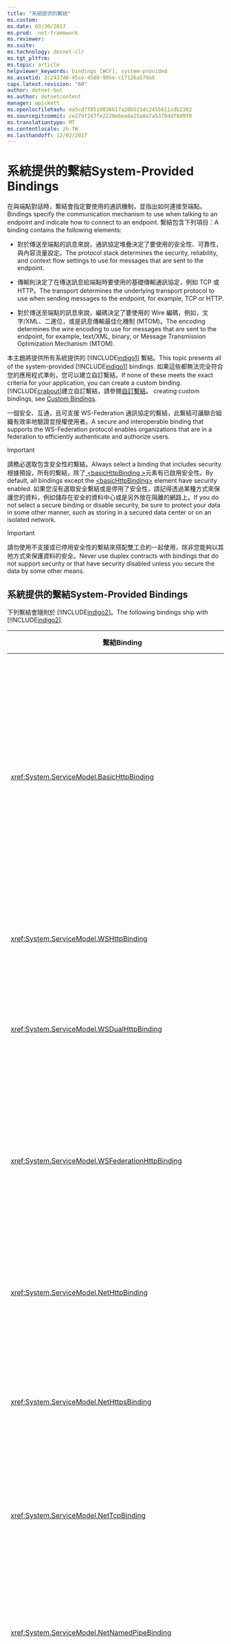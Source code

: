 ```yaml
---
title: "系統提供的繫結"
ms.custom: 
ms.date: 03/30/2017
ms.prod: .net-framework
ms.reviewer: 
ms.suite: 
ms.technology: dotnet-clr
ms.tgt_pltfrm: 
ms.topic: article
helpviewer_keywords: bindings [WCF], system-provided
ms.assetid: 2c243746-45ce-4588-995e-c17126a579a6
caps.latest.revision: "60"
author: dotnet-bot
ms.author: dotnetcontent
manager: wpickett
ms.openlocfilehash: ea5cd7f8510836b17a20b523dc2455611cdb2382
ms.sourcegitcommit: ce279f2d7fe2220e6ea0a25a8a7a5370ddf8d9f0
ms.translationtype: MT
ms.contentlocale: zh-TW
ms.lasthandoff: 12/02/2017
---
```

# <a name="system-provided-bindings"></a><span data-ttu-id="b929c-102">系統提供的繫結</span><span class="sxs-lookup"><span data-stu-id="b929c-102">System-Provided Bindings</span></span>
<span data-ttu-id="b929c-103">在與端點對話時，繫結會指定要使用的通訊機制，並指出如何連接至端點。</span><span class="sxs-lookup"><span data-stu-id="b929c-103">Bindings specify the communication mechanism to use when talking to an endpoint and indicate how to connect to an endpoint.</span></span> <span data-ttu-id="b929c-104">繫結包含下列項目：</span><span class="sxs-lookup"><span data-stu-id="b929c-104">A binding contains the following elements:</span></span>  
  
-   <span data-ttu-id="b929c-105">對於傳送至端點的訊息來說，通訊協定堆疊決定了要使用的安全性、可靠性，與內容流量設定。</span><span class="sxs-lookup"><span data-stu-id="b929c-105">The protocol stack determines the security, reliability, and context flow settings to use for messages that are sent to the endpoint.</span></span>  
  
-   <span data-ttu-id="b929c-106">傳輸則決定了在傳送訊息給端點時要使用的基礎傳輸通訊協定，例如 TCP 或 HTTP。</span><span class="sxs-lookup"><span data-stu-id="b929c-106">The transport determines the underlying transport protocol to use when sending messages to the endpoint, for example, TCP or HTTP.</span></span>  
  
-   <span data-ttu-id="b929c-107">對於傳送至端點的訊息來說，編碼決定了要使用的 Wire 編碼，例如，文字/XML、二進位，或是訊息傳輸最佳化機制 (MTOM)。</span><span class="sxs-lookup"><span data-stu-id="b929c-107">The encoding determines the wire encoding to use for messages that are sent to the endpoint, for example, text/XML, binary, or Message Transmission Optimization Mechanism (MTOM).</span></span>  
  
 <span data-ttu-id="b929c-108">本主題將提供所有系統提供的 [!INCLUDE[indigo1](../../../includes/indigo1-md.md)] 繫結。</span><span class="sxs-lookup"><span data-stu-id="b929c-108">This topic presents all of the system-provided [!INCLUDE[indigo1](../../../includes/indigo1-md.md)] bindings.</span></span> <span data-ttu-id="b929c-109">如果這些都無法完全符合您的應用程式準則，您可以建立自訂繫結。</span><span class="sxs-lookup"><span data-stu-id="b929c-109">If none of these meets the exact criteria for your application, you can create a custom binding.</span></span> [!INCLUDE[crabout](../../../includes/crabout-md.md)]<span data-ttu-id="b929c-110">建立自訂繫結，請參閱[自訂繫結](../../../docs/framework/wcf/extending/custom-bindings.md)。</span><span class="sxs-lookup"><span data-stu-id="b929c-110"> creating custom bindings, see [Custom Bindings](../../../docs/framework/wcf/extending/custom-bindings.md).</span></span>  
  
 <span data-ttu-id="b929c-111">一個安全、互通，且可支援 WS-Federation 通訊協定的繫結，此繫結可讓聯合組織有效率地驗證並授權使用者。</span><span class="sxs-lookup"><span data-stu-id="b929c-111">A secure and interoperable binding that supports the WS-Federation protocol enables organizations that are in a federation to efficiently authenticate and authorize users.</span></span>  
  
> [!IMPORTANT]
>  <span data-ttu-id="b929c-112">請務必選取包含安全性的繫結。</span><span class="sxs-lookup"><span data-stu-id="b929c-112">Always select a binding that includes security.</span></span> <span data-ttu-id="b929c-113">根據預設，所有的繫結，除了[ \<basicHttpBinding >](../../../docs/framework/configure-apps/file-schema/wcf/basichttpbinding.md)元素有已啟用安全性。</span><span class="sxs-lookup"><span data-stu-id="b929c-113">By default, all bindings except the [\<basicHttpBinding>](../../../docs/framework/configure-apps/file-schema/wcf/basichttpbinding.md) element have security enabled.</span></span> <span data-ttu-id="b929c-114">如果您沒有選取安全繫結或是停用了安全性，請記得透過某種方式來保護您的資料，例如儲存在安全的資料中心或是另外放在隔離的網路上。</span><span class="sxs-lookup"><span data-stu-id="b929c-114">If you do not select a secure binding or disable security, be sure to protect your data in some other manner, such as storing in a secured data center or on an isolated network.</span></span>  
  
> [!IMPORTANT]
>  <span data-ttu-id="b929c-115">請勿使用不支援或已停用安全性的繫結來搭配雙工合約一起使用，除非您能夠以其他方式來保護資料的安全。</span><span class="sxs-lookup"><span data-stu-id="b929c-115">Never use duplex contracts with bindings that do not support security or that have security disabled unless you secure the data by some other means.</span></span>  
  
## <a name="system-provided-bindings"></a><span data-ttu-id="b929c-116">系統提供的繫結</span><span class="sxs-lookup"><span data-stu-id="b929c-116">System-Provided Bindings</span></span>  
 <span data-ttu-id="b929c-117">下列繫結會隨附於 [!INCLUDE[indigo2](../../../includes/indigo2-md.md)]。</span><span class="sxs-lookup"><span data-stu-id="b929c-117">The following bindings ship with [!INCLUDE[indigo2](../../../includes/indigo2-md.md)].</span></span>  
  
|<span data-ttu-id="b929c-118">繫結</span><span class="sxs-lookup"><span data-stu-id="b929c-118">Binding</span></span>|<span data-ttu-id="b929c-119">組態項目</span><span class="sxs-lookup"><span data-stu-id="b929c-119">Configuration Element</span></span>|<span data-ttu-id="b929c-120">說明</span><span class="sxs-lookup"><span data-stu-id="b929c-120">Description</span></span>|  
|-------------|---------------------------|-----------------|  
|<xref:System.ServiceModel.BasicHttpBinding>|[<span data-ttu-id="b929c-121">\<basicHttpBinding ></span><span class="sxs-lookup"><span data-stu-id="b929c-121">\<basicHttpBinding></span></span>](../../../docs/framework/configure-apps/file-schema/wcf/basichttpbinding.md)|<span data-ttu-id="b929c-122">適合用來與 WS-Basic Profile 相容之 Web 服務通訊的繫結，例如，以 ASP.NET Web 服務 (ASMX) 為基礎的服務。</span><span class="sxs-lookup"><span data-stu-id="b929c-122">A binding that is suitable for communicating with WS-Basic Profile conformant Web services, for example, ASP.NET Web services (ASMX)-based services.</span></span> <span data-ttu-id="b929c-123">此繫結使用 HTTP 做為傳輸，並使用文字/XML 做為預設的訊息編碼。</span><span class="sxs-lookup"><span data-stu-id="b929c-123">This binding uses HTTP as the transport and text/XML as the default message encoding.</span></span>|  
|<xref:System.ServiceModel.WSHttpBinding>|[<span data-ttu-id="b929c-124">\<wsHttpBinding ></span><span class="sxs-lookup"><span data-stu-id="b929c-124">\<wsHttpBinding></span></span>](../../../docs/framework/configure-apps/file-schema/wcf/wshttpbinding.md)|<span data-ttu-id="b929c-125">適用在非雙工服務合約上的安全且互通的繫結。</span><span class="sxs-lookup"><span data-stu-id="b929c-125">A secure and interoperable binding that is suitable for non-duplex service contracts.</span></span>|  
|<xref:System.ServiceModel.WSDualHttpBinding>|[<span data-ttu-id="b929c-126">\<wsDualHttpBinding ></span><span class="sxs-lookup"><span data-stu-id="b929c-126">\<wsDualHttpBinding></span></span>](../../../docs/framework/configure-apps/file-schema/wcf/wsdualhttpbinding.md)|<span data-ttu-id="b929c-127">安全且互通的繫結，適用於雙工服務合約或透過 SOAP 媒介的通訊。</span><span class="sxs-lookup"><span data-stu-id="b929c-127">A secure and interoperable binding that is suitable for duplex service contracts or communication through SOAP intermediaries.</span></span>|  
|<xref:System.ServiceModel.WSFederationHttpBinding>|[<span data-ttu-id="b929c-128">\<wsFederationHttpBinding ></span><span class="sxs-lookup"><span data-stu-id="b929c-128">\<wsFederationHttpBinding></span></span>](../../../docs/framework/configure-apps/file-schema/wcf/wsfederationhttpbinding.md)|<span data-ttu-id="b929c-129">安全、互通且支援 WS-Federation 通訊協定的繫結，此繫結可讓聯合組織有效率地驗證並授權使用者。</span><span class="sxs-lookup"><span data-stu-id="b929c-129">A secure and interoperable binding that supports the WS-Federation protocol that enables organizations that are in a federation to efficiently authenticate and authorize users.</span></span>|  
|<xref:System.ServiceModel.NetHttpBinding>|<span data-ttu-id="b929c-130">\<netHttpBinding ></span><span class="sxs-lookup"><span data-stu-id="b929c-130">\<netHttpBinding></span></span>|<span data-ttu-id="b929c-131">為了使用 HTTP 或 WebSocket 服務而設計的繫結，其預設會使用二進位編碼。</span><span class="sxs-lookup"><span data-stu-id="b929c-131">A binding designed for consuming HTTP or WebSocket services that uses binary encoding by default.</span></span>|  
|<xref:System.ServiceModel.NetHttpsBinding>|<span data-ttu-id="b929c-132">\<netHttpsBinding ></span><span class="sxs-lookup"><span data-stu-id="b929c-132">\<netHttpsBinding></span></span>|<span data-ttu-id="b929c-133">為了使用 HTTP 或 WebSocket 服務而設計的安全繫結，其預設會採用二進位編碼。</span><span class="sxs-lookup"><span data-stu-id="b929c-133">A secure binding designed for consuming HTTP or WebSocket services that uses binary encoding by default.</span></span>|  
|<xref:System.ServiceModel.NetTcpBinding>|[<span data-ttu-id="b929c-134">\<netTcpBinding ></span><span class="sxs-lookup"><span data-stu-id="b929c-134">\<netTcpBinding></span></span>](../../../docs/framework/configure-apps/file-schema/wcf/nettcpbinding.md)|<span data-ttu-id="b929c-135">安全且最佳化的繫結，適用於 [!INCLUDE[indigo2](../../../includes/indigo2-md.md)] 應用程式之間的跨電腦通訊。</span><span class="sxs-lookup"><span data-stu-id="b929c-135">A secure and optimized binding suitable for cross-machine communication between [!INCLUDE[indigo2](../../../includes/indigo2-md.md)] applications.</span></span>|  
|<xref:System.ServiceModel.NetNamedPipeBinding>|[<span data-ttu-id="b929c-136">\<netNamedPipeBinding ></span><span class="sxs-lookup"><span data-stu-id="b929c-136">\<netNamedPipeBinding></span></span>](../../../docs/framework/configure-apps/file-schema/wcf/netnamedpipebinding.md)|<span data-ttu-id="b929c-137">安全、可靠且最佳化的繫結，適用於 [!INCLUDE[indigo2](../../../includes/indigo2-md.md)] 應用程式之間的電腦通訊。</span><span class="sxs-lookup"><span data-stu-id="b929c-137">A secure, reliable, optimized binding that is suitable for on-machine communication between [!INCLUDE[indigo2](../../../includes/indigo2-md.md)] applications.</span></span>|  
|<xref:System.ServiceModel.NetMsmqBinding>|[<span data-ttu-id="b929c-138">\<netMsmqBinding ></span><span class="sxs-lookup"><span data-stu-id="b929c-138">\<netMsmqBinding></span></span>](../../../docs/framework/configure-apps/file-schema/wcf/netmsmqbinding.md)|<span data-ttu-id="b929c-139">佇列繫結，適用於 [!INCLUDE[indigo2](../../../includes/indigo2-md.md)] 應用程式之間的跨電腦通訊。</span><span class="sxs-lookup"><span data-stu-id="b929c-139">A queued binding that is suitable for cross-machine communication between [!INCLUDE[indigo2](../../../includes/indigo2-md.md)] applications.</span></span>|  
|<xref:System.ServiceModel.NetPeerTcpBinding>|[<span data-ttu-id="b929c-140">\<netPeerTcpBinding ></span><span class="sxs-lookup"><span data-stu-id="b929c-140">\<netPeerTcpBinding></span></span>](../../../docs/framework/configure-apps/file-schema/wcf/netpeertcpbinding.md)|<span data-ttu-id="b929c-141">可啟用安全、多電腦通訊的繫結。</span><span class="sxs-lookup"><span data-stu-id="b929c-141">A binding that enables secure, multiple machine communication.</span></span>|  
|<xref:System.ServiceModel.MsmqIntegration.MsmqIntegrationBinding>|[<span data-ttu-id="b929c-142">\<msmqIntegrationBinding ></span><span class="sxs-lookup"><span data-stu-id="b929c-142">\<msmqIntegrationBinding></span></span>](../../../docs/framework/configure-apps/file-schema/wcf/msmqintegrationbinding.md)|<span data-ttu-id="b929c-143">繫結，適用於 [!INCLUDE[indigo2](../../../includes/indigo2-md.md)] 應用程式與現有訊息佇列應用程式之間的跨電腦通訊。</span><span class="sxs-lookup"><span data-stu-id="b929c-143">A binding that is suitable for cross-machine communication between a [!INCLUDE[indigo2](../../../includes/indigo2-md.md)] application and existing Message Queuing applications.</span></span>|  
|<xref:System.ServiceModel.BasicHttpContextBinding>|[<span data-ttu-id="b929c-144">\<basicHttpContextBinding ></span><span class="sxs-lookup"><span data-stu-id="b929c-144">\<basicHttpContextBinding></span></span>](../../../docs/framework/configure-apps/file-schema/wcf/basichttpcontextbinding.md)|<span data-ttu-id="b929c-145">繫結，適合用來與 WS-Basic Profile 相容的 Web 服務進行通訊，能夠啟用用於交換內容的 HTTP Cookie。</span><span class="sxs-lookup"><span data-stu-id="b929c-145">A binding that is suitable for communicating with WS-Basic Profile conformant Web services that enables HTTP cookies to be used to exchange context.</span></span>|  
|<xref:System.ServiceModel.NetTcpContextBinding>|[<span data-ttu-id="b929c-146">\<netTcpContextBinding ></span><span class="sxs-lookup"><span data-stu-id="b929c-146">\<netTcpContextBinding></span></span>](../../../docs/framework/configure-apps/file-schema/wcf/nettcpcontextbinding.md)|<span data-ttu-id="b929c-147">安全且最佳化的繫結，適用於在 [!INCLUDE[indigo2](../../../includes/indigo2-md.md)] 應用程式之間進行跨電腦的通訊，可以啟用用於交換內容的 SOAP 標頭。</span><span class="sxs-lookup"><span data-stu-id="b929c-147">A secure and optimized binding suitable for cross-machine communication between [!INCLUDE[indigo2](../../../includes/indigo2-md.md)] applications that enables SOAP headers to be used to exchange context.</span></span>|  
|<xref:System.ServiceModel.WebHttpBinding>|[<span data-ttu-id="b929c-148">\<w ></span><span class="sxs-lookup"><span data-stu-id="b929c-148">\<webHttpBinding></span></span>](../../../docs/framework/configure-apps/file-schema/wcf/webhttpbinding.md)|<span data-ttu-id="b929c-149">用於設定 [!INCLUDE[indigo2](../../../includes/indigo2-md.md)] Web 服務端點的繫結，這些服務的公開會透過 HTTP 要求，而非 SOAP 訊息。</span><span class="sxs-lookup"><span data-stu-id="b929c-149">A binding used to configure endpoints for [!INCLUDE[indigo2](../../../includes/indigo2-md.md)] Web services that are exposed through HTTP requests instead of SOAP messages.</span></span>|  
|<xref:System.ServiceModel.WSHttpContextBinding>|[<span data-ttu-id="b929c-150">\<wsHttpContextBinding ></span><span class="sxs-lookup"><span data-stu-id="b929c-150">\<wsHttpContextBinding></span></span>](../../../docs/framework/configure-apps/file-schema/wcf/wshttpcontextbinding.md)|<span data-ttu-id="b929c-151">安全和</span><span class="sxs-lookup"><span data-stu-id="b929c-151">A secure and</span></span> |<xref:System.ServiceModel.UdpBinding>|<span data-ttu-id="b929c-152">\<udpBinding ></span><span class="sxs-lookup"><span data-stu-id="b929c-152">\<udpBinding></span></span>|<span data-ttu-id="b929c-153">要在同時傳送一批突發之簡單訊息給大量用戶端時使用的繫結。</span><span class="sxs-lookup"><span data-stu-id="b929c-153">A binding to use when sending a burst of simple messages to a large number of clients simultaneously.</span></span>|  
  
 <span data-ttu-id="b929c-154">下表說明每一個系統提供繫結的個別功能。</span><span class="sxs-lookup"><span data-stu-id="b929c-154">The following table shows the features of each of the system-provided bindings.</span></span> <span data-ttu-id="b929c-155">您將於表格欄位中找到繫結；各項功能則列於各資料列，並於另一個表格中加以描述。</span><span class="sxs-lookup"><span data-stu-id="b929c-155">The bindings are found in the table columns; the features are listed in the rows and described in a second table.</span></span> <span data-ttu-id="b929c-156">下表將說明使用的繫結縮寫。</span><span class="sxs-lookup"><span data-stu-id="b929c-156">The following table provides a key for the binding abbreviations used.</span></span> <span data-ttu-id="b929c-157">若要選取繫結，請決定哪一欄可滿足所有您需要的資料列功能。</span><span class="sxs-lookup"><span data-stu-id="b929c-157">To select a binding, determine which column satisfies all of the row features you need.</span></span>  
  
|<span data-ttu-id="b929c-158">繫結</span><span class="sxs-lookup"><span data-stu-id="b929c-158">Binding</span></span>|<span data-ttu-id="b929c-159">互通性</span><span class="sxs-lookup"><span data-stu-id="b929c-159">Interoperability</span></span>|<span data-ttu-id="b929c-160">安全性 (預設值)</span><span class="sxs-lookup"><span data-stu-id="b929c-160">Security (Default)</span></span>|<span data-ttu-id="b929c-161">工作階段</span><span class="sxs-lookup"><span data-stu-id="b929c-161">Session</span></span><br /><br /> <span data-ttu-id="b929c-162">(預設值)</span><span class="sxs-lookup"><span data-stu-id="b929c-162">(Default)</span></span>|<span data-ttu-id="b929c-163">異動</span><span class="sxs-lookup"><span data-stu-id="b929c-163">Transactions</span></span>|<span data-ttu-id="b929c-164">雙工</span><span class="sxs-lookup"><span data-stu-id="b929c-164">Duplex</span></span>|<span data-ttu-id="b929c-165">編碼 (預設值)</span><span class="sxs-lookup"><span data-stu-id="b929c-165">Encoding (Default)</span></span>|<span data-ttu-id="b929c-166">資料流</span><span class="sxs-lookup"><span data-stu-id="b929c-166">Streaming</span></span><br /><br /> <span data-ttu-id="b929c-167">(預設值)</span><span class="sxs-lookup"><span data-stu-id="b929c-167">(Default)</span></span>|  
|-------------|----------------------|--------------------------|-----------------------------|------------------|------------|--------------------------|-------------------------------|  
|<xref:System.ServiceModel.BasicHttpBinding>|<span data-ttu-id="b929c-168">Basic Profile 1.1</span><span class="sxs-lookup"><span data-stu-id="b929c-168">Basic Profile 1.1</span></span>|<span data-ttu-id="b929c-169">(無)、傳輸、訊息、混合</span><span class="sxs-lookup"><span data-stu-id="b929c-169">(None), Transport, Message, Mixed</span></span>|<span data-ttu-id="b929c-170">(無)</span><span class="sxs-lookup"><span data-stu-id="b929c-170">(None)</span></span>|<span data-ttu-id="b929c-171">(無)</span><span class="sxs-lookup"><span data-stu-id="b929c-171">(None)</span></span>|<span data-ttu-id="b929c-172">N/A</span><span class="sxs-lookup"><span data-stu-id="b929c-172">n/a</span></span>|<span data-ttu-id="b929c-173">文字、(MTOM)</span><span class="sxs-lookup"><span data-stu-id="b929c-173">Text, (MTOM)</span></span>|<span data-ttu-id="b929c-174">是</span><span class="sxs-lookup"><span data-stu-id="b929c-174">Yes</span></span><br /><br /> <span data-ttu-id="b929c-175">(緩衝)</span><span class="sxs-lookup"><span data-stu-id="b929c-175">(buffered)</span></span>|  
|<xref:System.ServiceModel.WSHttpBinding>|<span data-ttu-id="b929c-176">WS</span><span class="sxs-lookup"><span data-stu-id="b929c-176">WS</span></span>|<span data-ttu-id="b929c-177">傳輸、(訊息)、混合</span><span class="sxs-lookup"><span data-stu-id="b929c-177">Transport, (Message), Mixed</span></span>|<span data-ttu-id="b929c-178">(無)、可靠工作階段、安全性工作階段</span><span class="sxs-lookup"><span data-stu-id="b929c-178">(None), Reliable Session, Security Session</span></span>|<span data-ttu-id="b929c-179">(無)、是</span><span class="sxs-lookup"><span data-stu-id="b929c-179">(None), Yes</span></span>|<span data-ttu-id="b929c-180">N/A</span><span class="sxs-lookup"><span data-stu-id="b929c-180">n/a</span></span>|<span data-ttu-id="b929c-181">(文字)、MTOM</span><span class="sxs-lookup"><span data-stu-id="b929c-181">(Text), MTOM</span></span>|<span data-ttu-id="b929c-182">否</span><span class="sxs-lookup"><span data-stu-id="b929c-182">No</span></span>|  
|<xref:System.ServiceModel.WSDualHttpBinding>|<span data-ttu-id="b929c-183">WS</span><span class="sxs-lookup"><span data-stu-id="b929c-183">WS</span></span>|<span data-ttu-id="b929c-184">(訊息)、無</span><span class="sxs-lookup"><span data-stu-id="b929c-184">(Message), None</span></span>|<span data-ttu-id="b929c-185">(可靠工作階段)、安全性工作階段</span><span class="sxs-lookup"><span data-stu-id="b929c-185">(Reliable Session), Security Session</span></span>|<span data-ttu-id="b929c-186">(無)、是</span><span class="sxs-lookup"><span data-stu-id="b929c-186">(None), Yes</span></span>|<span data-ttu-id="b929c-187">是</span><span class="sxs-lookup"><span data-stu-id="b929c-187">Yes</span></span>|<span data-ttu-id="b929c-188">(文字)、MTOM</span><span class="sxs-lookup"><span data-stu-id="b929c-188">(Text), MTOM</span></span>|<span data-ttu-id="b929c-189">否</span><span class="sxs-lookup"><span data-stu-id="b929c-189">No</span></span>|  
|<xref:System.ServiceModel.WSFederationHttpBinding>|<span data-ttu-id="b929c-190">WS-Federation</span><span class="sxs-lookup"><span data-stu-id="b929c-190">WS-Federation</span></span>|<span data-ttu-id="b929c-191">(訊息)、混合、無</span><span class="sxs-lookup"><span data-stu-id="b929c-191">(Message), Mixed, None</span></span>|<span data-ttu-id="b929c-192">(無)、可靠工作階段、安全性工作階段</span><span class="sxs-lookup"><span data-stu-id="b929c-192">(None), Reliable Session, Security Session</span></span>|<span data-ttu-id="b929c-193">(無)、是</span><span class="sxs-lookup"><span data-stu-id="b929c-193">(None), Yes</span></span>|<span data-ttu-id="b929c-194">否</span><span class="sxs-lookup"><span data-stu-id="b929c-194">No</span></span>|<span data-ttu-id="b929c-195">(文字)、MTOM</span><span class="sxs-lookup"><span data-stu-id="b929c-195">(Text), MTOM</span></span>|<span data-ttu-id="b929c-196">否</span><span class="sxs-lookup"><span data-stu-id="b929c-196">No</span></span>|  
|<xref:System.ServiceModel.NetHttpBinding>|<span data-ttu-id="b929c-197">.NET</span><span class="sxs-lookup"><span data-stu-id="b929c-197">.NET</span></span>|<span data-ttu-id="b929c-198">(無)、傳輸、訊息、TransportWithMessageCredential、TransportCredentialOnly</span><span class="sxs-lookup"><span data-stu-id="b929c-198">(None), Transport, Message, TransportWithMessageCredential, TransportCredentialOnly</span></span>|<span data-ttu-id="b929c-199">請參閱下列注意事項</span><span class="sxs-lookup"><span data-stu-id="b929c-199">See note below</span></span>|<span data-ttu-id="b929c-200">無</span><span class="sxs-lookup"><span data-stu-id="b929c-200">None</span></span>|<span data-ttu-id="b929c-201">請參閱下列注意事項</span><span class="sxs-lookup"><span data-stu-id="b929c-201">See note below</span></span>|<span data-ttu-id="b929c-202">(二進位)、文字、MTOM</span><span class="sxs-lookup"><span data-stu-id="b929c-202">(Binary), Text,MTOM</span></span>|<span data-ttu-id="b929c-203">是 (緩衝)</span><span class="sxs-lookup"><span data-stu-id="b929c-203">Yes (buffered)</span></span>|  
|<xref:System.ServiceModel.NetHttpsBinding>|<span data-ttu-id="b929c-204">.NET</span><span class="sxs-lookup"><span data-stu-id="b929c-204">.NET</span></span>|<span data-ttu-id="b929c-205">(傳輸)、TransportWithMessageCredential</span><span class="sxs-lookup"><span data-stu-id="b929c-205">(Transport), TransportWithMessageCredential</span></span>|<span data-ttu-id="b929c-206">請參閱下列注意事項</span><span class="sxs-lookup"><span data-stu-id="b929c-206">See note below</span></span>|<span data-ttu-id="b929c-207">無</span><span class="sxs-lookup"><span data-stu-id="b929c-207">None</span></span>|<span data-ttu-id="b929c-208">請參閱下列注意事項</span><span class="sxs-lookup"><span data-stu-id="b929c-208">See note below</span></span>|<span data-ttu-id="b929c-209">(二進位)、文字、MTOM</span><span class="sxs-lookup"><span data-stu-id="b929c-209">(Binary), Text,MTOM</span></span>|<span data-ttu-id="b929c-210">是 (緩衝)</span><span class="sxs-lookup"><span data-stu-id="b929c-210">Yes (buffered)</span></span>|  
|<xref:System.ServiceModel.NetTcpBinding>|<span data-ttu-id="b929c-211">.NET</span><span class="sxs-lookup"><span data-stu-id="b929c-211">.NET</span></span>|<span data-ttu-id="b929c-212">(傳輸)、訊息、無、混合</span><span class="sxs-lookup"><span data-stu-id="b929c-212">(Transport), Message, None, Mixed</span></span>|<span data-ttu-id="b929c-213">(傳輸)、可靠工作階段、安全性工作階段</span><span class="sxs-lookup"><span data-stu-id="b929c-213">(Transport), Reliable Session, Security Session</span></span>|<span data-ttu-id="b929c-214">(無)、是</span><span class="sxs-lookup"><span data-stu-id="b929c-214">(None), Yes</span></span>|<span data-ttu-id="b929c-215">是</span><span class="sxs-lookup"><span data-stu-id="b929c-215">Yes</span></span>|<span data-ttu-id="b929c-216">二元</span><span class="sxs-lookup"><span data-stu-id="b929c-216">Binary</span></span>|<span data-ttu-id="b929c-217">是</span><span class="sxs-lookup"><span data-stu-id="b929c-217">Yes</span></span><br /><br /> <span data-ttu-id="b929c-218">(緩衝)</span><span class="sxs-lookup"><span data-stu-id="b929c-218">(buffered)</span></span>|  
|<xref:System.ServiceModel.NetNamedPipeBinding>|<span data-ttu-id="b929c-219">.NET</span><span class="sxs-lookup"><span data-stu-id="b929c-219">.NET</span></span>|<span data-ttu-id="b929c-220">(傳輸)、無</span><span class="sxs-lookup"><span data-stu-id="b929c-220">(Transport), None</span></span>|<span data-ttu-id="b929c-221">無、(傳輸)</span><span class="sxs-lookup"><span data-stu-id="b929c-221">None, (Transport)</span></span>|<span data-ttu-id="b929c-222">(無)、是</span><span class="sxs-lookup"><span data-stu-id="b929c-222">(None), Yes</span></span>|<span data-ttu-id="b929c-223">是</span><span class="sxs-lookup"><span data-stu-id="b929c-223">Yes</span></span>|<span data-ttu-id="b929c-224">二元</span><span class="sxs-lookup"><span data-stu-id="b929c-224">Binary</span></span>|<span data-ttu-id="b929c-225">是</span><span class="sxs-lookup"><span data-stu-id="b929c-225">Yes</span></span><br /><br /> <span data-ttu-id="b929c-226">(緩衝)</span><span class="sxs-lookup"><span data-stu-id="b929c-226">(buffered)</span></span>|  
|<xref:System.ServiceModel.NetMsmqBinding>|<span data-ttu-id="b929c-227">.NET</span><span class="sxs-lookup"><span data-stu-id="b929c-227">.NET</span></span>|<span data-ttu-id="b929c-228">訊息、(傳輸)、無</span><span class="sxs-lookup"><span data-stu-id="b929c-228">Message, (Transport), None</span></span>|<span data-ttu-id="b929c-229">(無)、傳輸</span><span class="sxs-lookup"><span data-stu-id="b929c-229">(None), Transport</span></span>|<span data-ttu-id="b929c-230">無、(是)</span><span class="sxs-lookup"><span data-stu-id="b929c-230">None, (Yes)</span></span>|<span data-ttu-id="b929c-231">否</span><span class="sxs-lookup"><span data-stu-id="b929c-231">No</span></span>|<span data-ttu-id="b929c-232">二元</span><span class="sxs-lookup"><span data-stu-id="b929c-232">Binary</span></span>|<span data-ttu-id="b929c-233">否</span><span class="sxs-lookup"><span data-stu-id="b929c-233">No</span></span>|  
|<xref:System.ServiceModel.NetPeerTcpBinding>|<span data-ttu-id="b929c-234">對等</span><span class="sxs-lookup"><span data-stu-id="b929c-234">Peer</span></span>|<span data-ttu-id="b929c-235">(傳輸)</span><span class="sxs-lookup"><span data-stu-id="b929c-235">(Transport)</span></span>|<span data-ttu-id="b929c-236">(無)</span><span class="sxs-lookup"><span data-stu-id="b929c-236">(None)</span></span>|<span data-ttu-id="b929c-237">(無)</span><span class="sxs-lookup"><span data-stu-id="b929c-237">(None)</span></span>|<span data-ttu-id="b929c-238">是</span><span class="sxs-lookup"><span data-stu-id="b929c-238">Yes</span></span>||<span data-ttu-id="b929c-239">否</span><span class="sxs-lookup"><span data-stu-id="b929c-239">No</span></span>|  
|<xref:System.ServiceModel.MsmqIntegration.MsmqIntegrationBinding>|<span data-ttu-id="b929c-240">MSMQ</span><span class="sxs-lookup"><span data-stu-id="b929c-240">MSMQ</span></span>|<span data-ttu-id="b929c-241">(傳輸)</span><span class="sxs-lookup"><span data-stu-id="b929c-241">(Transport)</span></span>|<span data-ttu-id="b929c-242">(無)</span><span class="sxs-lookup"><span data-stu-id="b929c-242">(None)</span></span>|<span data-ttu-id="b929c-243">無、(是)</span><span class="sxs-lookup"><span data-stu-id="b929c-243">None, (Yes)</span></span>|<span data-ttu-id="b929c-244">N/A</span><span class="sxs-lookup"><span data-stu-id="b929c-244">n/a</span></span>|<span data-ttu-id="b929c-245">N/A</span><span class="sxs-lookup"><span data-stu-id="b929c-245">n/a</span></span>|<span data-ttu-id="b929c-246">否</span><span class="sxs-lookup"><span data-stu-id="b929c-246">No</span></span>|  
|<xref:System.ServiceModel.BasicHttpContextBinding>|<span data-ttu-id="b929c-247">Basic Profile 1.1</span><span class="sxs-lookup"><span data-stu-id="b929c-247">Basic Profile 1.1</span></span>|<span data-ttu-id="b929c-248">(無)、傳輸、訊息、混合</span><span class="sxs-lookup"><span data-stu-id="b929c-248">(None), Transport, Message, Mixed</span></span>|<span data-ttu-id="b929c-249">(無)</span><span class="sxs-lookup"><span data-stu-id="b929c-249">(None)</span></span>|<span data-ttu-id="b929c-250">(無)</span><span class="sxs-lookup"><span data-stu-id="b929c-250">(None)</span></span>|<span data-ttu-id="b929c-251">N/A</span><span class="sxs-lookup"><span data-stu-id="b929c-251">n/a</span></span>|<span data-ttu-id="b929c-252">文字、(MTOM)</span><span class="sxs-lookup"><span data-stu-id="b929c-252">Text, (MTOM)</span></span>|<span data-ttu-id="b929c-253">是</span><span class="sxs-lookup"><span data-stu-id="b929c-253">Yes</span></span><br /><br /> <span data-ttu-id="b929c-254">(緩衝)</span><span class="sxs-lookup"><span data-stu-id="b929c-254">(buffered)</span></span>|  
|<xref:System.ServiceModel.NetTcpContextBinding>|<span data-ttu-id="b929c-255">.NET</span><span class="sxs-lookup"><span data-stu-id="b929c-255">.NET</span></span>|<span data-ttu-id="b929c-256">(傳輸)、訊息、無、混合</span><span class="sxs-lookup"><span data-stu-id="b929c-256">(Transport), Message, None, Mixed</span></span>|<span data-ttu-id="b929c-257">(傳輸)、可靠工作階段、安全性工作階段</span><span class="sxs-lookup"><span data-stu-id="b929c-257">(Transport), Reliable Session, Security Session</span></span>|<span data-ttu-id="b929c-258">(無)、是</span><span class="sxs-lookup"><span data-stu-id="b929c-258">(None), Yes</span></span>|<span data-ttu-id="b929c-259">是</span><span class="sxs-lookup"><span data-stu-id="b929c-259">Yes</span></span>|<span data-ttu-id="b929c-260">二元</span><span class="sxs-lookup"><span data-stu-id="b929c-260">Binary</span></span>|<span data-ttu-id="b929c-261">是</span><span class="sxs-lookup"><span data-stu-id="b929c-261">Yes</span></span><br /><br /> <span data-ttu-id="b929c-262">(緩衝)</span><span class="sxs-lookup"><span data-stu-id="b929c-262">(buffered)</span></span>|  
|<xref:System.ServiceModel.WSHttpContextBinding>|<span data-ttu-id="b929c-263">WS</span><span class="sxs-lookup"><span data-stu-id="b929c-263">WS</span></span>|<span data-ttu-id="b929c-264">傳輸、(訊息)、混合</span><span class="sxs-lookup"><span data-stu-id="b929c-264">Transport, (Message), Mixed</span></span>|<span data-ttu-id="b929c-265">(無)、可靠工作階段、安全性工作階段</span><span class="sxs-lookup"><span data-stu-id="b929c-265">(None), Reliable Session, Security Session</span></span>|<span data-ttu-id="b929c-266">(無)、是</span><span class="sxs-lookup"><span data-stu-id="b929c-266">(None), Yes</span></span>|<span data-ttu-id="b929c-267">N/A</span><span class="sxs-lookup"><span data-stu-id="b929c-267">n/a</span></span>|<span data-ttu-id="b929c-268">文字、(MTOM)</span><span class="sxs-lookup"><span data-stu-id="b929c-268">Text, (MTOM)</span></span>|<span data-ttu-id="b929c-269">否</span><span class="sxs-lookup"><span data-stu-id="b929c-269">No</span></span>|  
|<xref:System.ServiceModel.UdpBinding>|<span data-ttu-id="b929c-270">.NET**附註：**互通性可以藉由實作這個繫結所實作的標準 SOAP-over-UDP 規格來達成。</span><span class="sxs-lookup"><span data-stu-id="b929c-270">.NET **Note:**  Interoperability can be achieved by implementing the standard SOAP-over-UDP spec which this binding implements.</span></span>|<span data-ttu-id="b929c-271">(無)</span><span class="sxs-lookup"><span data-stu-id="b929c-271">(None)</span></span>|<span data-ttu-id="b929c-272">(無)</span><span class="sxs-lookup"><span data-stu-id="b929c-272">(None)</span></span>|<span data-ttu-id="b929c-273">(無)</span><span class="sxs-lookup"><span data-stu-id="b929c-273">(None)</span></span>|<span data-ttu-id="b929c-274">N/A</span><span class="sxs-lookup"><span data-stu-id="b929c-274">n/a</span></span>|<span data-ttu-id="b929c-275">(文字)</span><span class="sxs-lookup"><span data-stu-id="b929c-275">(Text)</span></span>|<span data-ttu-id="b929c-276">否</span><span class="sxs-lookup"><span data-stu-id="b929c-276">No</span></span>|  
  
> [!IMPORTANT]
>  <span data-ttu-id="b929c-277"><xref:System.ServiceModel.NetHttpBinding> 是為了使用 HTTP 或 WebSocket 服務而設計的繫結，其預設會使用二進位編碼。</span><span class="sxs-lookup"><span data-stu-id="b929c-277"><xref:System.ServiceModel.NetHttpBinding> is a binding designed for consuming HTTP or WebSocket services and uses binary encoding by default.</span></span> <span data-ttu-id="b929c-278"><xref:System.ServiceModel.NetHttpBinding> 將會偵測其所搭配使用的是要求-回覆合約還是雙工合約，並改變行為來配合，也就是針對要求-回覆合約使用 HTTP，並針對雙工合約使用 WebSockets。</span><span class="sxs-lookup"><span data-stu-id="b929c-278"><xref:System.ServiceModel.NetHttpBinding> will detect whether it is used with a request-reply contract or duplex contract and change its behavior to match - it will use HTTP for request-reply and WebSockets for duplex.</span></span> <span data-ttu-id="b929c-279">這個行為會覆寫使用<!--zz <xref:System.ServiceModel.NetHttpBinding.WebSocketTransportUsage%2A>-->`System.ServiceModel.NetHttpBinding.WebSocketTransportUsage`繫結設定： Allowed-這是預設值，行為方式如上所述。NotAllowed-這會避免 WebSockets 使用。</span><span class="sxs-lookup"><span data-stu-id="b929c-279">This behavior can be overridden using the <!--zz <xref:System.ServiceModel.NetHttpBinding.WebSocketTransportUsage%2A>--> `System.ServiceModel.NetHttpBinding.WebSocketTransportUsage` binding setting:Allowed - This is the default value and behaves as described above.NotAllowed - This prevents WebSockets from being used.</span></span> <span data-ttu-id="b929c-280">嘗試使用雙工合約使用這項設定會導致例外狀況。需要-這會強制甚至用於要求-回覆合約使用 WebSockets。</span><span class="sxs-lookup"><span data-stu-id="b929c-280">Attempting to use a duplex contract with this setting will result in an exception.Required - This forces WebSockets to be used even for request-reply contracts.</span></span> <span data-ttu-id="b929c-281">NetHttpBinding HTTP 模式和 WebSocket 模式中支援可靠工作階段。</span><span class="sxs-lookup"><span data-stu-id="b929c-281">NetHttpBinding supports reliable sessions in both HTTP mode and WebSocket mode.</span></span> <span data-ttu-id="b929c-282">在 WebSocket 模式中，工作階段是由傳輸提供。</span><span class="sxs-lookup"><span data-stu-id="b929c-282">In WebSocket mode sessions are provided by the transport.</span></span>  
  
 <span data-ttu-id="b929c-283">下表說明上一個表格中列出的各項功能。</span><span class="sxs-lookup"><span data-stu-id="b929c-283">The following table explains the features listed in the previous table.</span></span>  
  
|<span data-ttu-id="b929c-284">功能</span><span class="sxs-lookup"><span data-stu-id="b929c-284">Feature</span></span>|<span data-ttu-id="b929c-285">描述</span><span class="sxs-lookup"><span data-stu-id="b929c-285">Description</span></span>|  
|-------------|-----------------|  
|<span data-ttu-id="b929c-286">互通性類型</span><span class="sxs-lookup"><span data-stu-id="b929c-286">Interoperability Type</span></span>|<span data-ttu-id="b929c-287">表示繫結一定可與其互通的通訊協定或技術。</span><span class="sxs-lookup"><span data-stu-id="b929c-287">Names the protocol or technology with which the binding ensures interoperation.</span></span>|  
|<span data-ttu-id="b929c-288">安全性</span><span class="sxs-lookup"><span data-stu-id="b929c-288">Security</span></span>|<span data-ttu-id="b929c-289">指定保護通道的方式：</span><span class="sxs-lookup"><span data-stu-id="b929c-289">Specifies how the channel is secured:</span></span><br /><br /> <span data-ttu-id="b929c-290">-無： SOAP 訊息並不安全，而且無法驗證用戶端。</span><span class="sxs-lookup"><span data-stu-id="b929c-290">-   None: The SOAP message is not secured and the client is not authenticated.</span></span><br /><span data-ttu-id="b929c-291">傳輸： 已滿足傳輸層安全性需求。</span><span class="sxs-lookup"><span data-stu-id="b929c-291">-   Transport: Security requirements are satisfied at the transport layer.</span></span><br /><span data-ttu-id="b929c-292">-訊息： 已滿足訊息層安全性需求。</span><span class="sxs-lookup"><span data-stu-id="b929c-292">-   Message: Security requirements are satisfied at the message layer.</span></span><br /><span data-ttu-id="b929c-293">混合： 已包含宣告訊息。完整性和機密性需求已滿足傳輸層級。</span><span class="sxs-lookup"><span data-stu-id="b929c-293">-   Mixed: Claims are carried in the message; integrity and confidentiality requirements are satisfied by the transport layer.</span></span>|  
|<span data-ttu-id="b929c-294">工作階段</span><span class="sxs-lookup"><span data-stu-id="b929c-294">Session</span></span>|<span data-ttu-id="b929c-295">指定此繫結是否支援工作階段合約。</span><span class="sxs-lookup"><span data-stu-id="b929c-295">Specifies whether this binding supports session contracts.</span></span>|  
|<span data-ttu-id="b929c-296">異動</span><span class="sxs-lookup"><span data-stu-id="b929c-296">Transactions</span></span>|<span data-ttu-id="b929c-297">指定是否已啟用交易。</span><span class="sxs-lookup"><span data-stu-id="b929c-297">Specifies whether transactions are enabled.</span></span>|  
|<span data-ttu-id="b929c-298">雙工</span><span class="sxs-lookup"><span data-stu-id="b929c-298">Duplex</span></span>|<span data-ttu-id="b929c-299">指定是否支援雙工合約。</span><span class="sxs-lookup"><span data-stu-id="b929c-299">Specifies whether duplex contracts are supported.</span></span> <span data-ttu-id="b929c-300">請注意，此功能需要繫結對工作階段的支援。</span><span class="sxs-lookup"><span data-stu-id="b929c-300">Note that this feature requires support for Sessions in the binding.</span></span>|  
|<span data-ttu-id="b929c-301">編碼</span><span class="sxs-lookup"><span data-stu-id="b929c-301">Encoding</span></span>|<span data-ttu-id="b929c-302">請指定訊息的 Wire 格式。</span><span class="sxs-lookup"><span data-stu-id="b929c-302">Specifies the wire format of the message.</span></span> <span data-ttu-id="b929c-303">允許的值包括：</span><span class="sxs-lookup"><span data-stu-id="b929c-303">Allowable values include:</span></span><br /><br /> <span data-ttu-id="b929c-304">文字： 例如 utf-8。</span><span class="sxs-lookup"><span data-stu-id="b929c-304">-   Text: for example UTF-8.</span></span><br /><span data-ttu-id="b929c-305">-二進位</span><span class="sxs-lookup"><span data-stu-id="b929c-305">-   Binary</span></span><br /><span data-ttu-id="b929c-306">訊息傳輸最佳化機制 (MTOM): 編碼方式，有效率地在 SOAP 封套內容中的二進位 XML 項目。</span><span class="sxs-lookup"><span data-stu-id="b929c-306">-   Message Transmission Optimization Mechanism (MTOM): A method for efficiently encoding binary XML elements within the context of a SOAP envelope.</span></span>|  
|<span data-ttu-id="b929c-307">資料流</span><span class="sxs-lookup"><span data-stu-id="b929c-307">Streaming</span></span>|<span data-ttu-id="b929c-308">指定傳入與傳出的訊息是否支援資料流。</span><span class="sxs-lookup"><span data-stu-id="b929c-308">Specifies whether streaming is supported for incoming and outgoing messages.</span></span> <span data-ttu-id="b929c-309">請使用繫結上的 `TransferMode` 屬性來設定該值。</span><span class="sxs-lookup"><span data-stu-id="b929c-309">Use the `TransferMode` property on the binding to set the value.</span></span> <span data-ttu-id="b929c-310">允許的值包括：</span><span class="sxs-lookup"><span data-stu-id="b929c-310">The allowable values include:</span></span><br /><br /> <span data-ttu-id="b929c-311">-   <xref:System.ServiceModel.TransferMode.Buffered>: 要求和回應訊息皆以緩衝處理。</span><span class="sxs-lookup"><span data-stu-id="b929c-311">-   <xref:System.ServiceModel.TransferMode.Buffered>: The request and response messages are both buffered.</span></span><br /><span data-ttu-id="b929c-312">-   <xref:System.ServiceModel.TransferMode.Streamed>: 要求和回應訊息會以資料流處理。</span><span class="sxs-lookup"><span data-stu-id="b929c-312">-   <xref:System.ServiceModel.TransferMode.Streamed>: The request and response messages are both streamed.</span></span><br /><span data-ttu-id="b929c-313">-   <xref:System.ServiceModel.TransferMode.StreamedRequest>： 要求訊息資料流處理，並緩衝處理回應訊息。</span><span class="sxs-lookup"><span data-stu-id="b929c-313">-   <xref:System.ServiceModel.TransferMode.StreamedRequest>: The request message is streamed and the response message is buffered.</span></span><br /><span data-ttu-id="b929c-314">-   <xref:System.ServiceModel.TransferMode.StreamedResponse>： 要求訊息經過緩衝處理和資料流處理回應訊息。</span><span class="sxs-lookup"><span data-stu-id="b929c-314">-   <xref:System.ServiceModel.TransferMode.StreamedResponse>: The request message is buffered and the response message is streamed.</span></span>|  
  
## <a name="see-also"></a><span data-ttu-id="b929c-315">另請參閱</span><span class="sxs-lookup"><span data-stu-id="b929c-315">See Also</span></span>  
 [<span data-ttu-id="b929c-316">建立端點概觀</span><span class="sxs-lookup"><span data-stu-id="b929c-316">Endpoint Creation Overview</span></span>](../../../docs/framework/wcf/endpoint-creation-overview.md)  
 [<span data-ttu-id="b929c-317">使用繫結設定服務與用戶端</span><span class="sxs-lookup"><span data-stu-id="b929c-317">Using Bindings to Configure Services and Clients</span></span>](../../../docs/framework/wcf/using-bindings-to-configure-services-and-clients.md)  
 [<span data-ttu-id="b929c-318">基本 WCF 程式設計</span><span class="sxs-lookup"><span data-stu-id="b929c-318">Basic WCF Programming</span></span>](../../../docs/framework/wcf/basic-wcf-programming.md)
